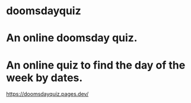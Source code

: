# doomsdayquiz
# An online doomsday quiz.
# An online quiz to find the day of the week by dates.
https://doomsdayquiz.pages.dev/
